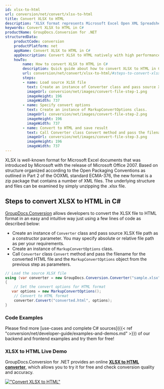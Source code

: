 ```yaml
---
id: xlsx-to-html
url: conversion/net/convert/xlsx-to-html
title: Convert XLSX to HTML
description: "XLSX format represents Microsoft Excel Open XML Spreadsheet with .xlsx extension. Learn how to convert XLSX to HTML file programmatically in C# language using GroupDocs.Conversion for .NET library."
keywords: Convert XLSX to HTML in C#
productName: GroupDocs.Conversion for .NET
structuredData:
    productCode: conversion
    productPlatform: net
    appName: Convert XLSX to HTML in C#
    appDescription: Convert XLSX to HTML natively with high performance using C# language and server side GroupDocs.Conversion for .NET APIs, without the use of any software like Microsoft or Open Office.
    howTo:
        name: How to convert XLSX to HTML in C# 
        description: Quick guide about how to convert XLSX to HTML in C# with high performance and accuracy.
        url: conversion/net/convert/xlsx-to-html/#steps-to-convert-xlsx-to-html-in-c
        steps:
        - name: Load source XLSX file 
          text: Create an instance of Converter class and pass source XLSX file path as a constructor parameter. You may specify absolute or relative file path as per your requirements. 
          imageUrl: conversion/net/images/convert-file-step-1.png
          imageHeight: 196
          imageWidth: 737
        - name: Specify convert options 
          text: Create an instance of MarkupConvertOptions class.
          imageUrl: conversion/net/images/convert-file-step-2.png
          imageHeight: 196
          imageWidth: 737
        - name: Convert to HTML and save result 
          text: Call Converter class Convert method and pass the filename for the converted HTML file and the MarkupConvertOptions object from the previous step as parameters.
          imageUrl: conversion/net/images/convert-file-step-3.png
          imageHeight: 196
          imageWidth: 737
---
```


XLSX is well-known format for Microsoft Excel documents that was introduced by Microsoft with the release of Microsoft Office 2007. Based on structure organized according to the Open Packaging Conventions as outlined in Part 2 of the OOXML standard ECMA-376, the new format is a zip package that contains a number of XML files. The underlying structure and files can be examined by simply unzipping the .xlsx file.

## Steps to convert XLSX to HTML in C#

[GroupDocs.Conversion](https://products.groupdocs.com/conversion/net) allows developers to convert the XLSX file to HTML format in an easy and intuitive way just using a few lines of code as described below:

* Create an instance of `Converter` class and pass source XLSX file path as a constructor parameter. You may specify absolute or relative file path as per your requirements. 
* Create an instance of `MarkupConvertOptions` class.
* Call `Converter` class `Convert` method and pass the filename for the converted HTML file and the `MarkupConvertOptions` object from the previous step as parameters.

```csharp
// Load the source XLSX file
using (var converter = new GroupDocs.Conversion.Converter("sample.xlsx"))
{
    // Set the convert options for HTML format
   var options = new MarkupConvertOptions();
    // Convert to HTML format
    converter.Convert("converted.html", options);
}
```

### Code Examples

Please find more [use-cases and complete C# sources]({{< ref "conversion/net/developer-guide/examples-and-demos.md" >}}) of our backend and frontend examples and try them for free!

### XLSX to HTML Live Demo

GroupDocs.Conversion for .NET provides an online [**XLSX to HTML converter**](https://products.groupdocs.app/conversion/xlsx-to-html), which allows you to try it for free and check conversion quality and accuracy.

[!["Convert XLSX to HTML"](conversion/net/images/convert-to-html/convert-xlsx-to-html.png)](https://products.groupdocs.app/conversion/xlsx-to-html)